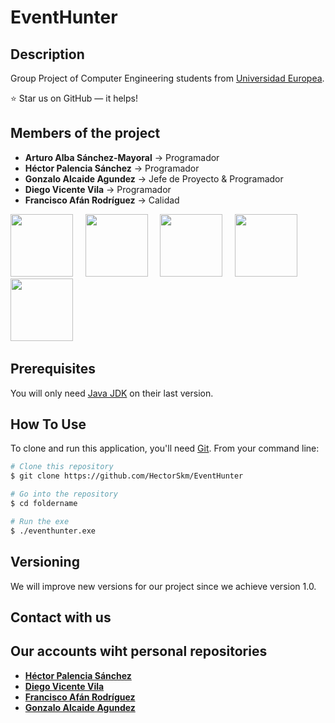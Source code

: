 # EventHunter

## Description 

Group Project of Computer Engineering students from [Universidad Europea](https://universidadeuropea.es/madrid).


:star: Star us on GitHub — it helps!


## Members of the project

- **Arturo Alba Sánchez-Mayoral**  -> Programador 
- **Héctor Palencia Sánchez**      -> Programador
- **Gonzalo Alcaide Agundez**      -> Jefe de Proyecto & Programador
- **Diego Vicente Vila**           -> Programador
- **Francisco Afán Rodríguez**     -> Calidad

[<img src="https://avatars0.githubusercontent.com/u/29259992?s=400&v=4" width="100px;"/><sub><b></b></sub>](https://github.com/ArtySaurio)&nbsp;&nbsp;&nbsp;&nbsp;
[<img src="https://avatars3.githubusercontent.com/u/19176760?s=400&v=4" width="100px;"/><sub><b></b></sub>](https://github.com/HectorSkm)&nbsp;&nbsp;&nbsp;&nbsp; 
[<img src="https://avatars0.githubusercontent.com/u/47125167?s=400&v=4" width="100px;"/><sub><b></b></sub>](https://github.com/10GGGGGGGGGG)&nbsp;&nbsp;&nbsp;&nbsp;
[<img src="https://avatars3.githubusercontent.com/u/47109009?s=400&v=4" width="100px;"/><sub><b></b></sub>](https://github.com/XiluD)&nbsp;&nbsp;&nbsp;&nbsp;
[<img src="https://avatars1.githubusercontent.com/u/45666661?s=400&v=4" width="100px;"/><sub><b></b></sub>](https://github.com/N3oZ3r0)&nbsp;&nbsp;&nbsp;&nbsp;


## Prerequisites

You will only need [Java JDK](https://www.oracle.com/technetwork/java/javase/downloads/jdk11-downloads-5066655.html) on their last version.

## How To Use

To clone and run this application, you'll need [Git](https://git-scm.com). From your command line:

```bash
# Clone this repository
$ git clone https://github.com/HectorSkm/EventHunter

# Go into the repository
$ cd foldername

# Run the exe
$ ./eventhunter.exe
```

## Versioning

We will improve new versions for our project since we achieve version 1.0.

## Contact with us



## Our accounts wiht personal repositories
     
- **[Héctor Palencia Sánchez](https://github.com/HectorSkm)**      
- **[Diego Vicente Vila](https://github.com/XiluD)**  
- **[Francisco Afán Rodríguez](https://github.com/N3oZ3r0)**   
- **[Gonzalo Alcaide Agundez](https://github.com/10GGGGGGGGGG)**      
